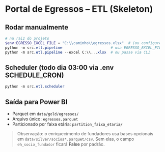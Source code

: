 # Portal de Egressos – ETL (Skeleton)

## Rodar manualmente
```powershell
# na raiz do projeto
$env:EGRESSO_EXCEL_FILE = "C:\\caminho\\egressos.xlsx"  # (ou configure no .env)
python -m src.etl.pipeline                      # usa EGRESSO_EXCEL_FILE do .env
python -m src.etl.pipeline --excel C:\\...xlsx  # ou passe via CLI
```

## Scheduler (todo dia 03:00 via .env SCHEDULE_CRON)
```powershell
python -m src.etl.scheduler
```

## Saída para Power BI
- Parquet em `data/gold/egressos/`
- Arquivo único: `egressos.parquet`
- Particionado por faixa etária: `partition_faixa_etaria/`

> Observação: o enriquecimento de fundadores usa bases opcionais em `data/silver/socios*.parquet/csv`. Sem elas, o campo `eh_socio_fundador` ficará **False** por padrão.
